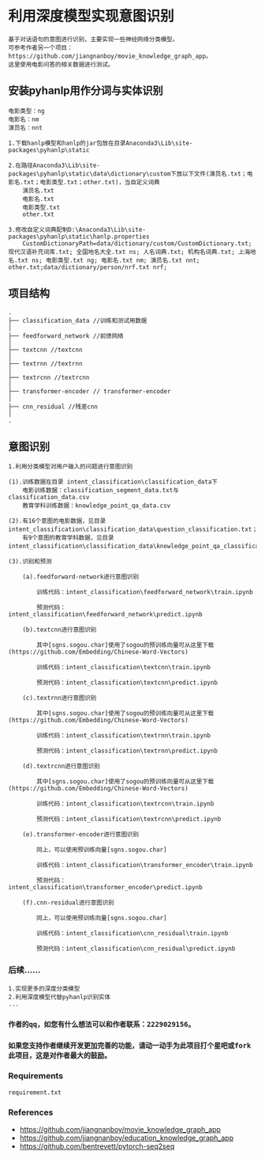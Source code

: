 # 利用深度模型实现意图识别
    基于对话语句的意图进行识别，主要实现一些神经网络分类模型。
    可参考作者另一个项目：https://github.com/jiangnanboy/movie_knowledge_graph_app。
    这里使用电影问答的相关数据进行测试。
  
## 安装pyhanlp用作分词与实体识别
    电影类型：ng
    电影名：nm
    演员名：nnt
    
    1.下载hanlp模型和hanlp的jar包放在目录Anaconda3\Lib\site-packages\pyhanlp\static
    
    2.在路径Anaconda3\Lib\site-packages\pyhanlp\static\data\dictionary\custom下放以下文件(演员名.txt；电影名.txt；电影类型.txt；other.txt)，当自定义词典
        演员名.txt
        电影名.txt
        电影类型.txt
        other.txt
        
    3.修改自定义词典配制D:\Anaconda3\Lib\site-packages\pyhanlp\static\hanlp.properties
        CustomDictionaryPath=data/dictionary/custom/CustomDictionary.txt; 现代汉语补充词库.txt; 全国地名大全.txt ns; 人名词典.txt; 机构名词典.txt; 上海地名.txt ns; 电影类型.txt ng; 电影名.txt nm; 演员名.txt nnt; other.txt;data/dictionary/person/nrf.txt nrf;

## 项目结构
```
.
├── classification_data //训练和测试用数据
│   
├── feedforward_network //前馈网络
│   
├── textcnn //textcnn
│       
├── textrnn //textrnn
│   
├── textrcnn //textrcnn
│ 
├── transformer-encoder // transformer-encoder
│   
├── cnn_residual //残差cnn
│ 
.
```

## 意图识别

    1.利用分类模型对用户输入的问题进行意图识别
    
    (1).训练数据在目录 intent_classification\classification_data下
        电影训练数据：classification_segment_data.txt与classification_data.csv
        教育学科训练数据：knowledge_point_qa_data.csv
    
    (2).有16个意图的电影数据，见目录 intent_classification\classification_data\question_classification.txt；
        有9个意图的教育学科数据，见目录 intent_classification\classification_data\knowledge_point_qa_classification.txt；
    
    (3).识别和预测
    
        (a).feedforward-network进行意图识别
    
            训练代码：intent_classification\feedforward_network\train.ipynb
        
            预测代码：intent_classification\feedforward_network\predict.ipynb
        
        (b).textcnn进行意图识别
    
            其中[sgns.sogou.char]使用了sogou的预训练向量可从这里下载(https://github.com/Embedding/Chinese-Word-Vectors)
        
            训练代码：intent_classification\textcnn\train.ipynb
        
            预测代码：intent_classification\textcnn\predict.ipynb
        
        (c).textrnn进行意图识别
    
            其中[sgns.sogou.char]使用了sogou的预训练向量可从这里下载(https://github.com/Embedding/Chinese-Word-Vectors)
        
            训练代码：intent_classification\textrnn\train.ipynb
        
            预测代码：intent_classification\textrnn\predict.ipynb
        
        (d).textrcnn进行意图识别
    
            其中[sgns.sogou.char]使用了sogou的预训练向量可从这里下载(https://github.com/Embedding/Chinese-Word-Vectors)
        
            训练代码：intent_classification\textrcnn\train.ipynb
        
            预测代码：intent_classification\textrcnn\predict.ipynb
        
        (e).transformer-encoder进行意图识别
    
            同上，可以使用预训练向量[sgns.sogou.char]
        
            训练代码：intent_classification\transformer_encoder\train.ipynb
        
            预测代码：intent_classification\transformer_encoder\predict.ipynb
            
        (f).cnn-residual进行意图识别
        
            同上，可以使用预训练向量[sgns.sogou.char]
        
            训练代码：intent_classification\cnn_residual\train.ipynb
        
            预测代码：intent_classification\cnn_residual\predict.ipynb

### 后续......
    1.实现更多的深度分类模型
    2.利用深度模型代替pyhanlp识别实体
    ...
  
### `作者的qq，如您有什么想法可以和作者联系：2229029156。`

### `如果您支持作者继续开发更加完善的功能，请动一动手为此项目打个星吧或fork此项目，这是对作者最大的鼓励。` 

### Requirements
    requirement.txt

### References
* https://github.com/jiangnanboy/movie_knowledge_graph_app
* https://github.com/jiangnanboy/education_knowledge_graph_app    
* https://github.com/bentrevett/pytorch-seq2seq